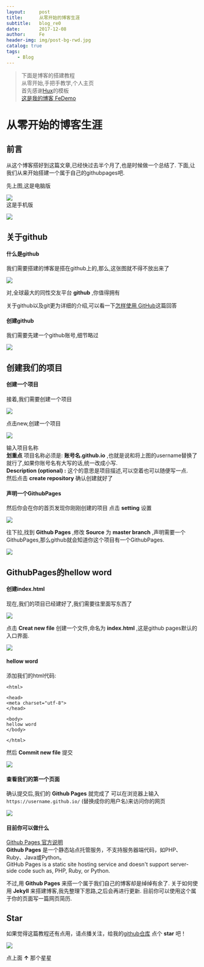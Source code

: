 ```yaml
---
layout:     post
title:      从零开始的博客生涯
subtitle:   blog_re0
date:       2017-12-08
author:     Fe
header-img: img/post-bg-rwd.jpg
catalog: true
tags:
    - Blog
---
```

>下面是博客的搭建教程  
>从零开始,手把手教学,个人主页    
>首先感谢[Hux](https://github.com/Huxpro/huxblog-boilerplate)的模板   
>[这是我的博客 FeDemo](https://fedemo.github.io/)

# 从零开始的博客生涯

## 前言

从这个博客搭好到这篇文章,已经快过去半个月了,也是时候做一个总结了.
下面,让我们从来开始搭建一个属于自己的githubpages吧.    

先上图,这是电脑版

![](https://fedemo.github.io/posts_img/2017-12-08-blog_re0/1.png)  
这是手机版  

![](https://fedemo.github.io/posts_img/2017-12-08-blog_re0/2.png)  

## 关于github

#### 什么是github

我们需要搭建的博客是搭在github上的,那么,这张图就不得不放出来了   

![](https://fedemo.github.io/posts_img/2017-12-08-blog_re0/3.png)  

对,全球最大的同性交友平台 **github** ,你值得拥有  

关于github以及git更为详细的介绍,可以看一下[怎样使用 GitHub](https://www.zhihu.com/question/20070065/answer/79557687)这篇回答  

#### 创建github

我们需要先建一个github账号,细节略过

![](https://fedemo.github.io/posts_img/2017-12-08-blog_re0/4.png)

## 创建我们的项目

#### 创建一个项目  

接着,我们需要创建一个项目  

![](https://fedemo.github.io/posts_img/2017-12-08-blog_re0/5.png)

点击new,创建一个项目

![](https://fedemo.github.io/posts_img/2017-12-08-blog_re0/6.png)  

输入项目名称  
**划重点** 项目名称必须是: **账号名.github.io** ,也就是说和将上图的username替换了就行了,如果你账号名有大写的话,统一改成小写.  
**Description (optional) :** 这个的意思是项目描述,可以空着也可以随便写一点.  
然后点击 **create repository** 确认创建就好了

#### 声明一个GithubPages

然后你会在你的首页发现你刚刚创建的项目
点击 **setting** 设置  

![](https://fedemo.github.io/posts_img/2017-12-08-blog_re0/7.png)  

往下拉,找到 **Github Pages** ,修改 **Source** 为 **master branch** ,声明需要一个GithubPages,那么github就会知道你这个项目有一个GithubPages.

![](https://fedemo.github.io/posts_img/2017-12-08-blog_re0/8.png)

## GithubPages的hellow word

#### 创建index.html
现在,我们的项目已经建好了,我们需要往里面写东西了

![](https://fedemo.github.io/posts_img/2017-12-08-blog_re0/9.png)

点击 **Creat new file** 创建一个文件,命名为 **index.html** ,这是github pages默认的入口界面.

![](https://fedemo.github.io/posts_img/2017-12-08-blog_re0/10.png)

#### hellow word

添加我们的html代码:  

```
<html>

<head>
<meta charset="utf-8">
</head>

<body>
hellow word
</body>

</html>

```

然后 **Commit new file** 提交

![](https://fedemo.github.io/posts_img/2017-12-08-blog_re0/11.png)

#### 查看我们的第一个页面

确认提交后,我们的 **Github Pages** 就完成了
可以在浏览器上输入` https://username.github.io/ ` (替换成你的用户名)来访问你的网页

![](https://fedemo.github.io/posts_img/2017-12-08-blog_re0/12.png)

#### 目前你可以做什么
[ Github Pages 官方说明 ](https://help.github.com/articles/what-is-github-pages/)  
**Github Pages** 是一个静态站点托管服务，不支持服务器端代码，如PHP、Ruby、Java或Python。  
GitHub Pages is a static site hosting service and doesn't support server-side code such as, PHP, Ruby, or Python.  

不过,用 **Github Pages** 来搭一个属于我们自己的博客却是绰绰有余了.
关于如何使用 **Jekyll** 来搭建博客,我先整理下思路,之后会再进行更新.
目前你可以使用这个属于你的页面写一篇网页简历.

## Star
如果觉得这篇教程还有点用，请点播关注，给我的[github仓库](https://github.com/FeDemo/fedemo.github.io) 点个 **star** 吧！

![](https://fedemo.github.io/posts_img/2017-12-08-blog_re0/13.png)

点上面 **↑** 那个星星


















<br><br><br><br><br><br><br><br><br><br><br><br><br><br><br>
